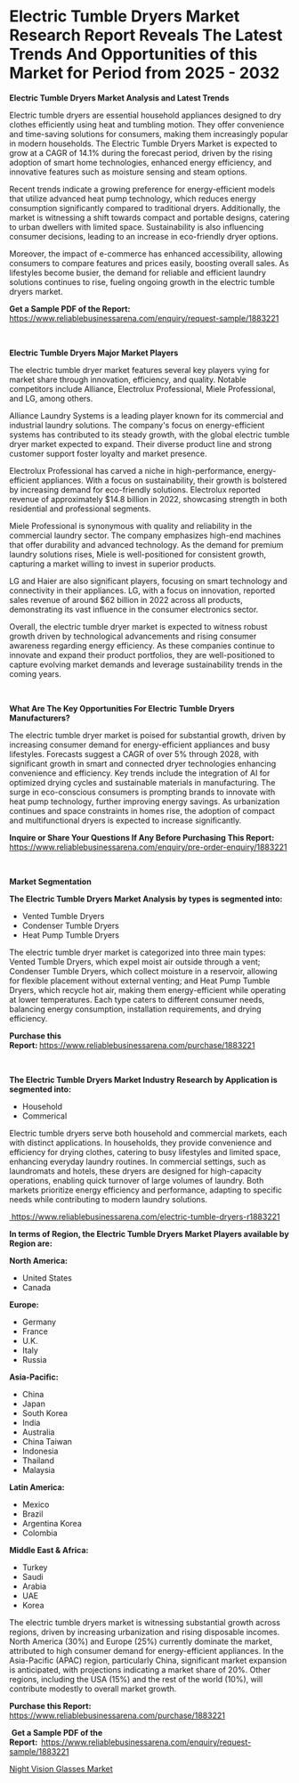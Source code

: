 <p><h1>Electric Tumble Dryers Market Research Report Reveals The Latest Trends And Opportunities of this Market for Period from 2025 - 2032</h1></p><p><strong>Electric Tumble Dryers Market Analysis and Latest Trends</strong></p>
<p><p>Electric tumble dryers are essential household appliances designed to dry clothes efficiently using heat and tumbling motion. They offer convenience and time-saving solutions for consumers, making them increasingly popular in modern households. The Electric Tumble Dryers Market is expected to grow at a CAGR of 14.1% during the forecast period, driven by the rising adoption of smart home technologies, enhanced energy efficiency, and innovative features such as moisture sensing and steam options.</p><p>Recent trends indicate a growing preference for energy-efficient models that utilize advanced heat pump technology, which reduces energy consumption significantly compared to traditional dryers. Additionally, the market is witnessing a shift towards compact and portable designs, catering to urban dwellers with limited space. Sustainability is also influencing consumer decisions, leading to an increase in eco-friendly dryer options.</p><p>Moreover, the impact of e-commerce has enhanced accessibility, allowing consumers to compare features and prices easily, boosting overall sales. As lifestyles become busier, the demand for reliable and efficient laundry solutions continues to rise, fueling ongoing growth in the electric tumble dryers market.</p></p>
<p><strong>Get a Sample PDF of the Report:&nbsp;</strong> <a href="https://www.reliablebusinessarena.com/enquiry/request-sample/1883221?utm_campaign=3497&utm_medium=2&utm_source=Github&utm_content=ia&utm_term=05042025&utm_id=electric-tumble-dryers">https://www.reliablebusinessarena.com/enquiry/request-sample/1883221</a></p>
<p>&nbsp;</p>
<p><strong>Electric Tumble Dryers Major Market Players</strong></p>
<p><p>The electric tumble dryer market features several key players vying for market share through innovation, efficiency, and quality. Notable competitors include Alliance, Electrolux Professional, Miele Professional, and LG, among others. </p><p>Alliance Laundry Systems is a leading player known for its commercial and industrial laundry solutions. The company's focus on energy-efficient systems has contributed to its steady growth, with the global electric tumble dryer market expected to expand. Their diverse product line and strong customer support foster loyalty and market presence.</p><p>Electrolux Professional has carved a niche in high-performance, energy-efficient appliances. With a focus on sustainability, their growth is bolstered by increasing demand for eco-friendly solutions. Electrolux reported revenue of approximately $14.8 billion in 2022, showcasing strength in both residential and professional segments.</p><p>Miele Professional is synonymous with quality and reliability in the commercial laundry sector. The company emphasizes high-end machines that offer durability and advanced technology. As the demand for premium laundry solutions rises, Miele is well-positioned for consistent growth, capturing a market willing to invest in superior products.</p><p>LG and Haier are also significant players, focusing on smart technology and connectivity in their appliances. LG, with a focus on innovation, reported sales revenue of around $62 billion in 2022 across all products, demonstrating its vast influence in the consumer electronics sector.</p><p>Overall, the electric tumble dryer market is expected to witness robust growth driven by technological advancements and rising consumer awareness regarding energy efficiency. As these companies continue to innovate and expand their product portfolios, they are well-positioned to capture evolving market demands and leverage sustainability trends in the coming years.</p></p>
<p>&nbsp;</p>
<p><strong>What Are The Key Opportunities For Electric Tumble Dryers Manufacturers?</strong></p>
<p><p>The electric tumble dryer market is poised for substantial growth, driven by increasing consumer demand for energy-efficient appliances and busy lifestyles. Forecasts suggest a CAGR of over 5% through 2028, with significant growth in smart and connected dryer technologies enhancing convenience and efficiency. Key trends include the integration of AI for optimized drying cycles and sustainable materials in manufacturing. The surge in eco-conscious consumers is prompting brands to innovate with heat pump technology, further improving energy savings. As urbanization continues and space constraints in homes rise, the adoption of compact and multifunctional dryers is expected to increase significantly.</p></p>
<p><strong>Inquire or Share Your Questions If Any Before Purchasing This Report:</strong> <a href="https://www.reliablebusinessarena.com/enquiry/pre-order-enquiry/1883221?utm_campaign=3497&utm_medium=2&utm_source=Github&utm_content=ia&utm_term=05042025&utm_id=electric-tumble-dryers">https://www.reliablebusinessarena.com/enquiry/pre-order-enquiry/1883221</a></p>
<p>&nbsp;</p>
<p><strong>Market Segmentation</strong></p>
<p><strong>The Electric Tumble Dryers Market Analysis by types is segmented into:</strong></p>
<p><ul><li>Vented Tumble Dryers</li><li>Condenser Tumble Dryers</li><li>Heat Pump Tumble Dryers</li></ul></p>
<p><p>The electric tumble dryer market is categorized into three main types: Vented Tumble Dryers, which expel moist air outside through a vent; Condenser Tumble Dryers, which collect moisture in a reservoir, allowing for flexible placement without external venting; and Heat Pump Tumble Dryers, which recycle hot air, making them energy-efficient while operating at lower temperatures. Each type caters to different consumer needs, balancing energy consumption, installation requirements, and drying efficiency.</p></p>
<p><strong>Purchase this Report:&nbsp;</strong><a href="https://www.reliablebusinessarena.com/purchase/1883221?utm_campaign=3497&utm_medium=2&utm_source=Github&utm_content=ia&utm_term=05042025&utm_id=electric-tumble-dryers">https://www.reliablebusinessarena.com/purchase/1883221</a></p>
<p>&nbsp;</p>
<p><strong>The Electric Tumble Dryers Market Industry Research by Application is segmented into:</strong></p>
<p><ul><li>Household</li><li>Commerical</li></ul></p>
<p><p>Electric tumble dryers serve both household and commercial markets, each with distinct applications. In households, they provide convenience and efficiency for drying clothes, catering to busy lifestyles and limited space, enhancing everyday laundry routines. In commercial settings, such as laundromats and hotels, these dryers are designed for high-capacity operations, enabling quick turnover of large volumes of laundry. Both markets prioritize energy efficiency and performance, adapting to specific needs while contributing to modern laundry solutions.</p></p>
<p><a href="https://www.reliablebusinessarena.com/electric-tumble-dryers-r1883221?utm_campaign=3497&utm_medium=2&utm_source=Github&utm_content=ia&utm_term=05042025&utm_id=electric-tumble-dryers">&nbsp;https://www.reliablebusinessarena.com/electric-tumble-dryers-r1883221</a></p>
<p><strong>In terms of Region, the Electric Tumble Dryers Market Players available by Region are:</strong></p>
<p>
    <p> <strong> North America: </strong>
        <ul>
            <li>United States</li>
            <li>Canada</li>
        </ul>
        </p> 
    <p> <strong> Europe: </strong>
        <ul>
            <li>Germany</li>
            <li>France</li>
            <li>U.K.</li>
            <li>Italy</li>
            <li>Russia</li>
        </ul>
        </p> 
    <p> <strong> Asia-Pacific: </strong>
        <ul>
            <li>China</li>
            <li>Japan</li>
            <li>South Korea</li>
            <li>India</li>
            <li>Australia</li>
            <li>China Taiwan</li>
            <li>Indonesia</li>
            <li>Thailand</li>
            <li>Malaysia</li>
        </ul>
        </p> 
    <p> <strong> Latin America: </strong>
        <ul>
            <li>Mexico</li>
            <li>Brazil</li>
            <li>Argentina Korea</li>
            <li>Colombia</li>
        </ul>
        </p> 
    <p> <strong> Middle East & Africa: </strong>
        <ul>
            <li>Turkey</li>
            <li>Saudi</li>
            <li>Arabia</li>
            <li>UAE</li>
            <li>Korea</li>
        </ul>
    </p>
    </p>
<p><p>The electric tumble dryers market is witnessing substantial growth across regions, driven by increasing urbanization and rising disposable incomes. North America (30%) and Europe (25%) currently dominate the market, attributed to high consumer demand for energy-efficient appliances. In the Asia-Pacific (APAC) region, particularly China, significant market expansion is anticipated, with projections indicating a market share of 20%. Other regions, including the USA (15%) and the rest of the world (10%), will contribute modestly to overall market growth.</p></p>
<p><strong>Purchase this Report: </strong><a href="https://www.reliablebusinessarena.com/purchase/1883221?utm_campaign=3497&utm_medium=2&utm_source=Github&utm_content=ia&utm_term=05042025&utm_id=electric-tumble-dryers">https://www.reliablebusinessarena.com/purchase/1883221</a></p>
<p>&nbsp;<strong>Get a Sample PDF of the Report:&nbsp;&nbsp;</strong><a href="https://www.reliablebusinessarena.com/enquiry/request-sample/1883221?utm_campaign=3497&utm_medium=2&utm_source=Github&utm_content=ia&utm_term=05042025&utm_id=electric-tumble-dryers">https://www.reliablebusinessarena.com/enquiry/request-sample/1883221</a></p>
<p><strong></strong></p>
<p><p><a href="https://github.com/iyachikareva/Market-Research-Report-List-1/blob/main/night-vision-glasses-market.md?utm_campaign=3497&utm_medium=2&utm_source=Github&utm_content=ia&utm_term=05042025&utm_id=electric-tumble-dryers">Night Vision Glasses Market</a></p></p>
